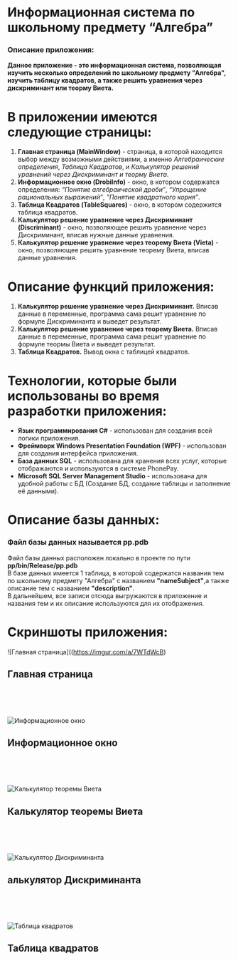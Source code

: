 # Информационная система по школьному предмету “Алгебра”
### Описание приложения:
**Данное приложение - это информационная система, позволяющая изучить несколько определений по школьному предмету "Алгебра", изучить таблицу квадратов, а также решить уравнения через дискриминант или теорму Виета.**

# В приложении имеются следующие страницы:
1. **Главная страница (MainWindow)** - страница, в которой находится выбор между возможными действиями, а именно _Алгебраические определения_, _Таблица Квадратов_, и _Калькулятор решений уравнений через Дискриминант и теорму Виета_.
2. **Информационное окно (DrobiInfo)** - окно, в котором содержатся определения: _“Понятие алгебраической дроби”_, _“Упрощение рациональных выражений”_, _"Понятие квадратного корня”_.
3. **Таблица Квадратов (TableSquares)** - окно, в котором содержится таблица квадратов.
4. **Калькулятор решение уравнение через Дискриминант (Discriminant)** - окно, позволяющее решить уравнение через Дискриминант, вписав нужные данные уравнения.
5. **Калькулятор решение уравнение через теорему Виета (Vieta)** - окно, позволяющее решить уравнение теорему Виета, вписав данные уравнения.

# Описание функций приложения:
1. **Калькулятор решение уравнение через Дискриминант.** Вписав данные в переменные, программа сама решит уравнение по формуле Дискриминанта и выведет результат.
2. **Калькулятор решение уравнение через теорему Виета.** Вписав данные в переменные, программа сама решит уравнение по формуле теормы Виета и выведет результат.
3. **Таблица Квадратов.** Вывод окна с таблицей квадратов.

# Технологии, которые были использованы во время разработки приложения:
- **Язык программирования C#** - использован для создания всей логики приложения.
- **Фреймворк Windows Presentation Foundation (WPF)** - использован для создания интерфейса приложения.
- **База данных SQL** - использована для хранения всех услуг, которые отображаются и используются в системе PhonePay.
- **Microsoft SQL Server Management Studio** - использована для удобной работы с БД (Создание БД, создание таблицы и заполнение её данными).

# Описание базы данных:
### Файл базы данных называется pp.pdb <br/>
Файл базы данных расположен локально в проекте по пути **pp/bin/Release/pp.pdb** </br>
В базе данных имеется 1 таблица, в которой содержатся названия тем по школьному предмету "Алгебра" с названием **"nameSubject"**,а также описание тем с названием **"description"**. <br/>
В дальнейшем, все записи отсюда выгружаются в приложение и названия тем и их описание используются для их отображения.

# Скриншоты приложения:

![Главная страница]((https://imgur.com/a/7WTdWcB)
## Главная страница
</br> </br> </br>

![Информационное окно](https://imgur.com/a/RNtjL8l)
## Информационное окно </br>
</br> </br> </br>

![Калькулятор теоремы Виета](https://imgur.com/a/6BXF7Yv)
## Калькулятор теоремы Виета </br>
</br> </br> </br>

![Калькулятор Дискриминанта](https://imgur.com/a/e96idu4)
## алькулятор Дискриминанта </br>
</br> </br> </br>

![Таблица квадратов](https://imgur.com/a/VBYNKGD)
## Таблица квадратов </br>
